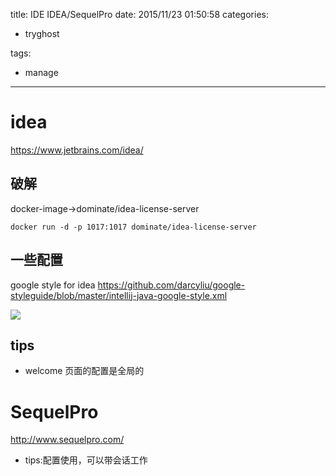 title: IDE IDEA/SequelPro
date: 2015/11/23 01:50:58
categories:
 - tryghost

tags:
 - manage 



---

# idea 
https://www.jetbrains.com/idea/
## 破解
docker-image->dominate/idea-license-server
```language-bash
docker run -d -p 1017:1017 dominate/idea-license-server
```
## 一些配置

google style for idea 
https://github.com/darcyliu/google-styleguide/blob/master/intellij-java-google-style.xml

![](http://img.zuoyun.me/image/7/b4/dec7fc03a4d4bc8f3a939930af3df.png)

## tips
 * welcome 页面的配置是全局的 

# SequelPro
http://www.sequelpro.com/
 
 * tips:配置使用，可以带会话工作




